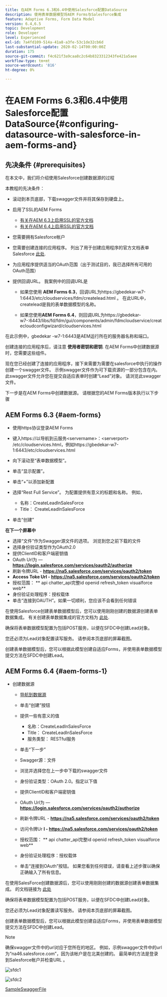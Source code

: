 ```yaml
---
title: 在AEM Forms 6.3和6.4中使用Salesforce配置DataSource
description: 使用表单数据模型将AEM Forms与Salesforce集成
feature: Adaptive Forms, Form Data Model
version: 6.4,6.5
topic: Development
role: Developer
level: Experienced
exl-id: 7a4fd109-514a-41a8-a3fe-53c1de32cb6d
last-substantial-update: 2020-02-14T00:00:00Z
duration: 175
source-git-commit: f4c621f3a9caa8c2c64b8323312343fe421a5aee
workflow-type: tm+mt
source-wordcount: '816'
ht-degree: 0%

---
```


# 在AEM Forms 6.3和6.4中使用Salesforce配置DataSource{#configuring-datasource-with-salesforce-in-aem-forms-and}

## 先决条件 {#prerequisites}

在本文中，我们将介绍使用Salesforce创建数据源的过程

本教程的先决条件：

* 滚动到本页底部，下载swagger文件并将其保存到硬盘上。
* 启用了SSL的AEM Forms

   * [有关在AEM 6.3上启用SSL的官方文档](https://helpx.adobe.com/experience-manager/6-3/sites/administering/using/ssl-by-default.html)
   * [有关在AEM 6.4上启用SSL的官方文档](https://helpx.adobe.com/experience-manager/6-4/sites/administering/using/ssl-by-default.html)

* 您需要拥有Salesforce帐户
* 您需要创建连接的应用程序。 列出了用于创建应用程序的官方文档表单Salesforce [此处](https://help.salesforce.com/articleView?id=connected_app_create.htm&amp;type=0).
* 为应用程序提供适当的OAuth范围（出于测试目的，我已选择所有可用的OAuth范围）
* 提供回调URL。 我案例中的回调URL是

   * 如果您使用 **AEM Forms 6.3**，回调URL为https://gbedekar-w7-1:6443/etc/cloudservices/fdm/createlead.html 。 在此URL中， createlead是我的表单数据模型的名称。

   * 如果您使用**AEM Forms 6.4**，则回调URL为https://gbedekar-w7-:6443/libs/fd/fdm/gui/components/admin/fdmcloudservice/createcloudconfigwizard/cloudservices.html

在此示例中，gbedekar -w7-1:6443是AEM运行所在的服务器名称和端口。

创建连接的应用程序后，请注意 **使用者密钥和密钥**. 在AEM Forms中创建数据源时，您需要这些组件。

现在您已经创建了连接的应用程序，接下来需要为需要在salesforce中执行的操作创建一个swagger文件。 示例swagger文件作为可下载资源的一部分包含在内。 此swagger文件允许您在提交自适应表单时创建“Lead”对象。 请浏览此swagger文件。

下一步是在AEM Forms中创建数据源。 请根据您的AEM Forms版本执行以下步骤

## AEM Forms 6.3 {#aem-forms}

* 使用https协议登录AEM Forms
* 键入https://以导航到云服务&lt;servername>：&lt;serverport> /etc/cloudservices.html，例如https://gbedekar-w7-1:6443/etc/cloudservices.html
* 向下滚动至“表单数据模型”。
* 单击“显示配置”。
* 单击“+”以添加新配置
* 选择“Rest Full Service”。 为配置提供有意义的标题和名称。 例如，

   * 名称：CreateLeadInSalesForce
   * Title： CreateLeadInSalesForce

* 单击“创建”

**在下一个屏幕中**

* 选择“文件”作为Swagger源文件的选项。 浏览到您之前下载的文件
* 选择身份验证类型作为OAuth2.0
* 提供ClientID和客户端密钥值
* OAuth Url为 —  **https://login.salesforce.com/services/oauth2/authorize**
* 刷新令牌URL - **https://na5.salesforce.com/services/oauth2/token**
* **Access Toke Url - https://na5.salesforce.com/services/oauth2/token**
* 授权范围： ** api chatter_api完整id openid refresh_token visualforce web**
* 身份验证处理程序：授权载体
* 单击“连接到OAUTH”。如果一切顺利，您应该不会看到任何错误

在使用Salesforce创建表单数据模型后，您可以使用刚刚创建的数据源创建表单数据集成。 有关创建表单数据集成的官方文档为 [此处](https://helpx.adobe.com/aem-forms/6-3/data-integration.html).

确保将表单数据模型配置为包括POST服务，以便在SFDC中创建Lead对象。

您还必须为Lead对象配置读写服务。 请参阅本页底部的屏幕截图。

创建表单数据模型后，您可以根据此模型创建自适应Forms，并使用表单数据模型提交方法在SFDC中创建Lead。

## AEM Forms 6.4 {#aem-forms-1}

* 创建数据源

   * [导航到数据源](http://localhost:4502/libs/fd/fdm/gui/components/admin/fdmcloudservice/fdm.html/conf/global)

   * 单击“创建”按钮
   * 提供一些有意义的值

      * 名称：CreateLeadInSalesForce
      * Title： CreateLeadInSalesForce
      * 服务类型： RESTful服务

   * 单击“下一步”
   * Swagger源：文件
   * 浏览并选择您在上一步中下载的swagger文件
   * 身份验证类型：OAuth 2.0。指定以下值
   * 提供ClientID和客户端密钥值
   * OAuth Url为 —  **https://login.salesforce.com/services/oauth2/authorize**
   * 刷新令牌URL - **https://na5.salesforce.com/services/oauth2/token**
   * 访问令牌Ur **l - https://na5.salesforce.com/services/oauth2/token**
   * 授权范围： ** api chatter_api完整id openid refresh_token visualforce web**
   * 身份验证处理程序：授权载体
   * 单击“连接到OAuth”按钮。 如果您看到任何错误，请查看上述步骤以确保正确输入了所有信息。

在使用SalesForce创建数据源后，您可以使用刚刚创建的数据源创建表单数据集成。 的文档链接为 [此处](https://helpx.adobe.com/experience-manager/6-4/forms/using/create-form-data-models.html)

确保将表单数据模型配置为包括POST服务，以便在SFDC中创建Lead对象。

您还必须为Lead对象配置读写服务。 请参阅本页底部的屏幕截图。

创建表单数据模型后，您可以根据此模型创建自适应Forms，并使用表单数据模型提交方法在SFDC中创建Lead。

>[!NOTE]
>
>确保swagger文件中的url对应于您所在的地区。 例如，示例swagger文件中的url为“na46.salesforce.com”，因为该帐户是在北美创建的。 最简单的方法是登录到Salesforce帐户并检查URL 。

![sfdc1](assets/sfdc1.gif)

![sfdc2](assets/sfdc2.png)

[SampleSwaggerFile](assets/swagger-sales-force-lead.json)
